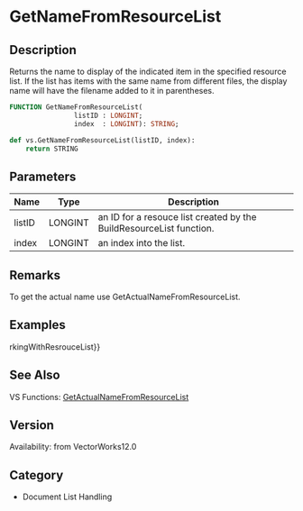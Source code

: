 # GetNameFromResourceList

## Description
Returns the name to display of the indicated item in the specified resource list.  If the list has items with the same name from different files, the display name will have the filename added to it in parentheses.

```pascal
FUNCTION GetNameFromResourceList(
				listID : LONGINT;
				index  : LONGINT): STRING;
```

```python
def vs.GetNameFromResourceList(listID, index):
    return STRING
```

## Parameters
|Name|Type|Description|
|---|---|---|
|listID|LONGINT|an ID for a resouce list created by the BuildResourceList function.|
|index|LONGINT|an index into the list.|

## Remarks
To get the actual name use GetActualNameFromResourceList.

## Examples
rkingWithResrouceList}}

## See Also
VS Functions:
[GetActualNameFromResourceList](GetActualNameFromResourceList.md)

## Version
Availability: from VectorWorks12.0

## Category
* Document List Handling

